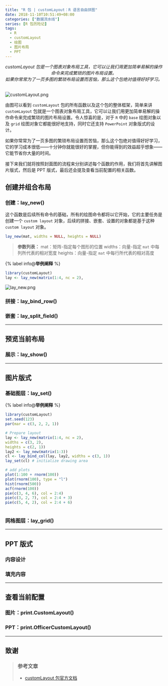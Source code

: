 ```yaml
---
title: "R 包 | customLayout：R 语言自由拼图"
date: 2018-11-10T10:51:49+08:00
categories: ["数据流水线"]
series: [R 包历险记]
tags:
  - R
  - customLayout
  - 绘图
  - 图片布局
  - PPT
---
```


<center>
    <i>
    	customLayout 包是一个图表对象布局工具，它可以让我们用更加简单易解的操作命令来完成繁琐的图片布局设置。<br />如果你常常为了一页多图的繁琐布局设置而苦恼，那么这个包绝对值得好好学习。
    </i>
</center>

<br />![customLayout.png](https://blog-1255524710.cos.ap-beijing.myqcloud.com/cover/customLayout.png)

<!--more-->

由图可以看到 `customLayout` 包的所有函数以及这个包的整体框架，简单来讲 `customLayout` 包就是一个图表对象布局工具，它可以让我们用更加简单易解的操作命令来完成繁琐的图片布局设置。令人惊喜的是，对于 `R` 中的 `base` 绘图对象以及 `grid` 绘图对象它都能很好地支持，同时它还支持 `PowerPoint` 对象版式的设计。

如果你常常为了一页多图的繁琐布局设置而苦恼，那么这个包绝对值得好好学习，它的学习成本很低——十分钟你就能很好的掌握，但你能得到的效益超乎想象——它能节省你大量的时间。

接下来我们就将按照封面图的流程来分别讲述每个函数的作用，我们将首先讲解图片版式，然后是 PPT 版式，最后还会提及查看当前配置的相关函数。

## 创建并组合布局

### 创建：lay_new()

这个函数是后续所有命令的基础，所有的绘图命令都将以它开始，它的主要任务是创建一个 `custom layout` 对象，后续的拼接、嵌套、设置的对象都是基于这种 `custom layout` 对象。

```r lay_new-函数定义：
lay_new(mat, widths = NULL, heights = NULL)
```

> **参数列表：**
> mat：矩阵-指定每个图形的位置
> widths：向量-指定 `mat` 中每列所代表的相对宽度
> heights：向量-指定 `mat` 中每行所代表的相对高度

{% label info@<b>举例阐释</b> %}

```r eg-创建
library(customLayout)
lay <- lay_new(matrix(1:4, nc = 2),
```

![lay_new.png](https://blog-1255524710.cos.ap-beijing.myqcloud.com/images/lay_new.png)

### 拼接：lay_bind_row()

### 嵌套：lay_split_field()

---

## 预览当前布局

### 展示：lay_show()

---

## 图片版式

### 基础图层：lay_set()

{% label info@<b>举例阐释</b> %}

```r eg-创建
library(customLayout)
set.seed(123)
par(mar = c(3, 2, 2, 1))

# Prepare layout
lay <- lay_new(matrix(1:4, nc = 2),
widths = c(3, 2),
heights = c(2, 1))
lay2 <- lay_new(matrix(1:3))
cl <- lay_bind_col(lay, lay2, widths = c(3, 1))
lay_set(cl) # initialize drawing area

# add plots
plot(1:100 + rnorm(100))
plot(rnorm(100), type = "l")
hist(rnorm(500))
acf(rnorm(100))
pie(c(3, 4, 6), col = 2:4)
pie(c(3, 2, 7), col = 2:4 + 3)
pie(c(5, 4, 2), col = 2:4 + 6)
```

![]()

### 网格图层：lay_grid()

---

## PPT 版式

### 内容设计

### 填充内容

---

## 查看当前配置

### 图片：print.CustomLayout()

### PPT：print.OfficerCustomLayout()

---

## 致谢

> ### 参考文章
>
> - [customLayout 包官方文档](https://cran.r-project.org/web/packages/customLayout/customLayout.pdf)
